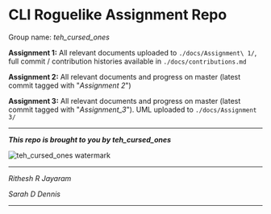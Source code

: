 # CLI Roguelike Assignment Repo

Group name: _teh\_cursed\_ones_


**Assignment 1:** All relevant documents uploaded to `./docs/Assignment\ 1/`, full commit / contribution histories available in `./docs/contributions.md`


**Assignment 2:** All relevant documents and progress on master (latest commit tagged with "*Assignment 2*")


**Assignment 3:** All relevant documents and progress on master (latest commit tagged with "*Assignment_3*"). UML uploaded to `./docs/Assignment 3/`

--------------------------------------------------------

_**This repo is brought to you by teh\_cursed\_ones**_

![teh_cursed_ones watermark](https://i.imgur.com/MOOqVjQ.jpg)

--------------------------------------------------------

_Rithesh R Jayaram_

_Sarah D Dennis_

--------------------------------------------------------

